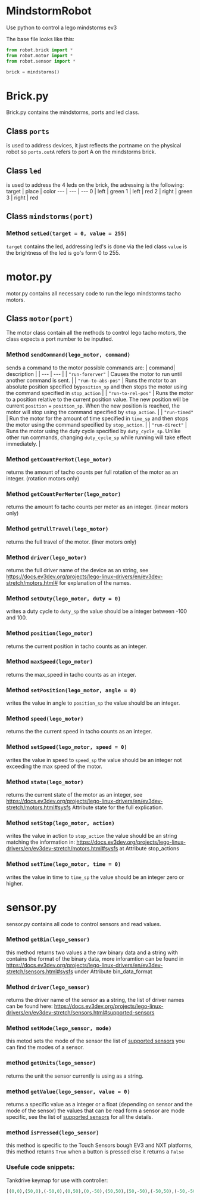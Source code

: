# MindstormRobot
 Use python to control a lego mindstorms ev3

The base file looks like this:
```python
from robot.brick import *
from robot.motor import *
from robot.sensor import *

brick = mindstorms()
```

# Brick.py
Brick.py contains the mindstorms, ports and led class.

## Class `ports`
is used to address devices, it just reflects the portname on the physical robot
so ```ports.outA``` refers to port A on the mindstorms brick.

## Class `led`
is used to address the 4 leds on the brick, the adressing is the following:
target | place | color
--- | --- | ---
0 | left | green
1 | left | red
2 | right | green
3 | right | red

## Class `mindstorms(port)`
### Method `setLed(target = 0, value = 255)`
`target` contains the led, addressing led's is done via the led class
`value` is the brightness of the led is go's form 0 to 255.

# motor.py
motor.py contains all necessary code to run the lego mindstorms tacho motors.
## Class `motor(port)`
The motor class contain all the methods to control lego tacho motors, the class expects a port number to be inputted.

### Method `sendCommand(lego_motor, command)`
sends a command to the motor possible commands are:
| command| description |
| --- | --- |
| `"run-forerver"` | Causes the motor to run until another command is sent. |
| `"run-to-abs-pos"` | Runs the motor to an absolute position specified by`position_sp` and then stops the motor using the command specified in `stop_action` |
| `"run-to-rel-pos"` | Runs the motor to a position relative to the current position value. The new position will be current `position` + `position_sp`. When the new position is reached, the motor will stop using the command specified by `stop_action`. |
| `"run-timed"` | Run the motor for the amount of time specified in `time_sp` and then stops the motor using the command specified by `stop_action`. |
| `"run-direct"` | Runs the motor using the duty cycle specified by `duty_cycle_sp`. Unlike other run commands, changing `duty_cycle_sp` while running will take effect immediately. |

### Method `getCountPerRot(lego_motor)`
returns the amount of tacho counts per full rotation of the motor as an integer. (rotation motors only)

### Method `getCountPerMerter(lego_motor)`
returns the amount fo tacho counts per meter as an integer. (linear motors only)

### Method `getFullTravel(lego_motor)`
returns the full travel of the motor. (liner motors only)

### Method `driver(lego_motor)`
returns the full driver name of the device as an string, see https://docs.ev3dev.org/projects/lego-linux-drivers/en/ev3dev-stretch/motors.html# for explanation of the names.

### Method `setDuty(lego_motor, duty = 0)`
writes a duty cycle to `duty_sp` the value should be a integer between -100 and 100.

### Method `position(lego_motor)`
returns the current position in tacho counts as an integer.

### Method `maxSpeed(lego_motor)`
returns the max_speed in tacho counts as an integer.

### Method `setPosition(lego_motor, angle = 0)`
writes the value in angle to `position_sp` the value should be an integer.

### Method `speed(lego_motor)`
returns the the current speed in tacho counts as an integer.

### Method `setSpeed(lego_motor, speed = 0)`
writes the value in speed to `speed_sp` the value should be an integer not exceeding the max speed of the motor.

### Method `state(lego_motor)`
returns the current state of the motor as an integer, see https://docs.ev3dev.org/projects/lego-linux-drivers/en/ev3dev-stretch/motors.html#sysfs Attribute state for the full explication.

### Method `setStop(lego_motor, action)`
writes the value in action to `stop_action` the value should be an string matching the information in: https://docs.ev3dev.org/projects/lego-linux-drivers/en/ev3dev-stretch/motors.html#sysfs at Attribute stop_actions

### Method `setTime(lego_motor, time = 0)`
writes the value in time to `time_sp` the value should be an integer zero or higher.

# sensor.py
sensor.py contains all code to control sensors and read values.

### Method `getBin(lego_sensor)`
this method returns two values a the raw binary data and a string with contains the format of the binary data, more inforamtion can be found in https://docs.ev3dev.org/projects/lego-linux-drivers/en/ev3dev-stretch/sensors.html#sysfs under Attribute bin_data_format

### Method `driver(lego_sensor)`
returns the driver name of the sensor as a string, the list of driver names can be found here: https://docs.ev3dev.org/projects/lego-linux-drivers/en/ev3dev-stretch/sensors.html#supported-sensors

### Method `setMode(lego_sensor, mode)`
this metod sets the mode of the sensor the list of [supported sensors](https://docs.ev3dev.org/projects/lego-linux-drivers/en/ev3dev-stretch/sensors.html#supported-sensors) you can find the modes of a sensor.

### method `getUnits(lego_sensor)`
returns the unit the sensor currently is using as a string.

### method `getValue(lego_sensor, value = 0)`
returns a specific value as a integer or a float (depending on sensor and the mode of the sensor) the values that can be read form a sensor are mode specific, see the list of [supported sensors](https://docs.ev3dev.org/projects/lego-linux-drivers/en/ev3dev-stretch/sensors.html#supported-sensors) for all the details.

### method `isPressed(lego_sensor)`
this method is specific to the Touch Sensors bough EV3 and NXT platforms, this method returns `True` when a button is pressed else it returns a `False`

### Usefule code snippets:
Tankdrive keymap for use with controller:

```python
[(0,0),(50,0),(-50,0),(0,50),(0,-50),(50,50),(50,-50),(-50,50),(-50,-50),(0,0),(0,0),(0,0)]
```
